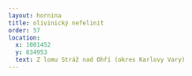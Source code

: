 ```yaml
---
layout: hornina
title: olivinický nefelinit
order: 57
location:
  x: 1001452
  y: 834953
  text: Z lomu Stráž nad Ohří (okres Karlovy Vary)
---
```


